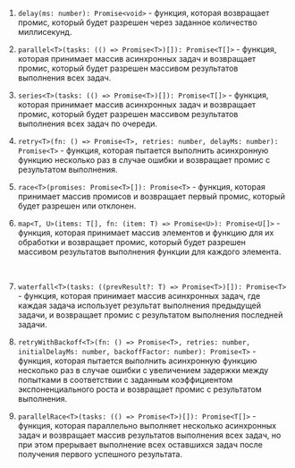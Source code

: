 1. `delay(ms: number): Promise<void>` - функция, которая возвращает промис, который будет разрешен через заданное количество миллисекунд.

2. `parallel<T>(tasks: (() => Promise<T>)[]): Promise<T[]>` - функция, которая принимает массив асинхронных задач и возвращает промис, который будет разрешен массивом результатов выполнения всех задач.

3. `series<T>(tasks: (() => Promise<T>)[]): Promise<T[]>` - функция, которая принимает массив асинхронных задач и возвращает промис, который будет разрешен массивом результатов выполнения всех задач по очереди.

4. `retry<T>(fn: () => Promise<T>, retries: number, delayMs: number): Promise<T>` - функция, которая пытается выполнить асинхронную функцию несколько раз в случае ошибки и возвращает промис с результатом выполнения.

5. `race<T>(promises: Promise<T>[]): Promise<T>` - функция, которая принимает массив промисов и возвращает первый промис, который будет разрешен или отклонен.

6. `map<T, U>(items: T[], fn: (item: T) => Promise<U>): Promise<U[]>` - функция, которая принимает массив элементов и функцию для их обработки и возвращает промис, который будет разрешен массивом результатов выполнения функции для каждого элемента.

<br>

7. `waterfall<T>(tasks: ((prevResult?: T) => Promise<T>)[]): Promise<T>` - функция, которая принимает массив асинхронных задач, где каждая задача использует результат выполнения предыдущей задачи, и возвращает промис с результатом выполнения последней задачи.

8. `retryWithBackoff<T>(fn: () => Promise<T>, retries: number, initialDelayMs: number, backoffFactor: number): Promise<T>` - функция, которая пытается выполнить асинхронную функцию несколько раз в случае ошибки с увеличением задержки между попытками в соответствии с заданным коэффициентом экспоненциального роста и возвращает промис с результатом выполнения.

9. `parallelRace<T>(tasks: (() => Promise<T>)[]): Promise<T[]>` - функция, которая параллельно выполняет несколько асинхронных задач и возвращает массив результатов выполнения всех задач, но при этом прерывает выполнение всех оставшихся задач после получения первого успешного результата.